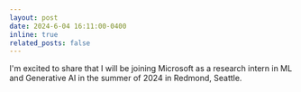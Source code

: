 ```yaml
---
layout: post
date: 2024-6-04 16:11:00-0400
inline: true
related_posts: false
---
```


I'm excited to share that I will be joining Microsoft as a research intern in ML and Generative AI in the summer of 2024 in Redmond, Seattle.


